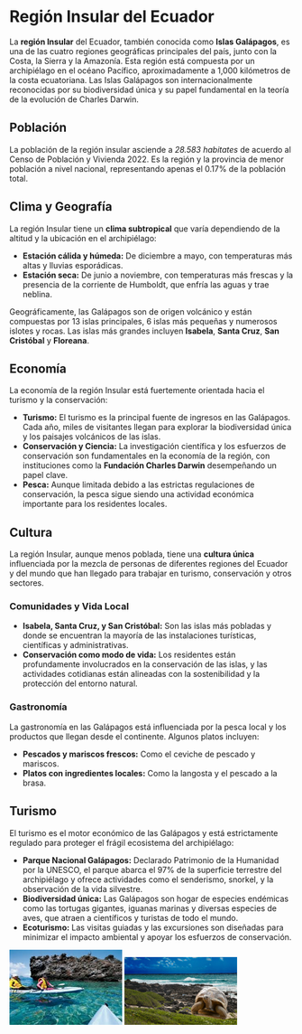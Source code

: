 # Región Insular del Ecuador

La **región Insular** del Ecuador, también conocida como **Islas Galápagos**, es una de las cuatro regiones geográficas principales del país, junto con la Costa, la Sierra y la Amazonía. Esta región está compuesta por un archipiélago en el océano Pacífico, aproximadamente a 1,000 kilómetros de la costa ecuatoriana. Las Islas Galápagos son internacionalmente reconocidas por su biodiversidad única y su papel fundamental en la teoría de la evolución de Charles Darwin.

## Población

La población de la región insular asciende a *28.583 habitates* de acuerdo al Censo de Población y Vivienda 2022. Es la región y la provincia de menor población a nivel nacional, representando apenas el 0.17% de la población total.

## Clima y Geografía

La región Insular tiene un **clima subtropical** que varía dependiendo de la altitud y la ubicación en el archipiélago:

- **Estación cálida y húmeda:** De diciembre a mayo, con temperaturas más altas y lluvias esporádicas.
- **Estación seca:** De junio a noviembre, con temperaturas más frescas y la presencia de la corriente de Humboldt, que enfría las aguas y trae neblina.

Geográficamente, las Galápagos son de origen volcánico y están compuestas por 13 islas principales, 6 islas más pequeñas y numerosos islotes y rocas. Las islas más grandes incluyen **Isabela**, **Santa Cruz**, **San Cristóbal** y **Floreana**.

## Economía

La economía de la región Insular está fuertemente orientada hacia el turismo y la conservación:

- **Turismo:** El turismo es la principal fuente de ingresos en las Galápagos. Cada año, miles de visitantes llegan para explorar la biodiversidad única y los paisajes volcánicos de las islas.
- **Conservación y Ciencia:** La investigación científica y los esfuerzos de conservación son fundamentales en la economía de la región, con instituciones como la **Fundación Charles Darwin** desempeñando un papel clave.
- **Pesca:** Aunque limitada debido a las estrictas regulaciones de conservación, la pesca sigue siendo una actividad económica importante para los residentes locales.

## Cultura

La región Insular, aunque menos poblada, tiene una **cultura única** influenciada por la mezcla de personas de diferentes regiones del Ecuador y del mundo que han llegado para trabajar en turismo, conservación y otros sectores.

### Comunidades y Vida Local

- **Isabela, Santa Cruz, y San Cristóbal:** Son las islas más pobladas y donde se encuentran la mayoría de las instalaciones turísticas, científicas y administrativas.
- **Conservación como modo de vida:** Los residentes están profundamente involucrados en la conservación de las islas, y las actividades cotidianas están alineadas con la sostenibilidad y la protección del entorno natural.

### Gastronomía

La gastronomía en las Galápagos está influenciada por la pesca local y los productos que llegan desde el continente. Algunos platos incluyen:

- **Pescados y mariscos frescos:** Como el ceviche de pescado y mariscos.
- **Platos con ingredientes locales:** Como la langosta y el pescado a la brasa.

## Turismo

El turismo es el motor económico de las Galápagos y está estrictamente regulado para proteger el frágil ecosistema del archipiélago:

- **Parque Nacional Galápagos:** Declarado Patrimonio de la Humanidad por la UNESCO, el parque abarca el 97% de la superficie terrestre del archipiélago y ofrece actividades como el senderismo, snorkel, y la observación de la vida silvestre.
- **Biodiversidad única:** Las Galápagos son hogar de especies endémicas como las tortugas gigantes, iguanas marinas y diversas especies de aves, que atraen a científicos y turistas de todo el mundo.
- **Ecoturismo:** Las visitas guiadas y las excursiones son diseñadas para minimizar el impacto ambiental y apoyar los esfuerzos de conservación.

<img src="images/galapagos_ec.jpg" alt="Vista de zona turistica de galapagos" width="200"/> <img src="images/galapagos_ec2.jpg" alt="Overview de Galapagos" width="200"/>
